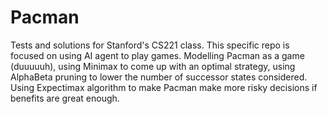 # Pacman
Tests and solutions for Stanford's CS221 class. This specific repo is focused on using AI agent to play games. Modelling Pacman as a game (duuuuuh), using Minimax to come up with an optimal strategy, using AlphaBeta pruning to lower the number of successor states considered. Using Expectimax algorithm to make Pacman make more risky decisions if benefits are great enough.
